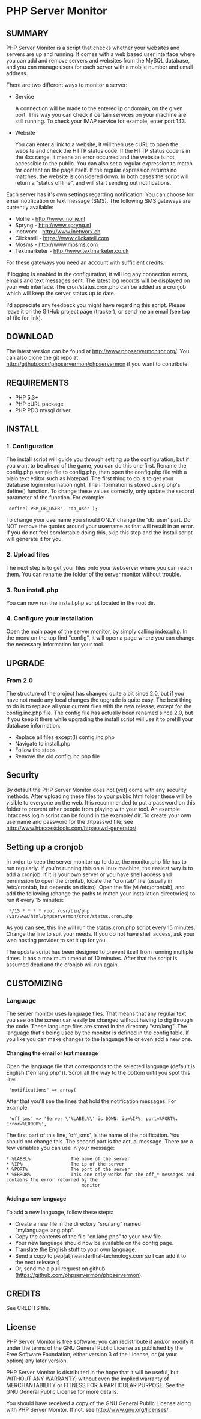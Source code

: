 # PHP Server Monitor

## SUMMARY

PHP Server Monitor is a script that checks whether your websites and servers are up and running.
It comes with a web based user interface where you can add and remove servers and websites from the MySQL database,
and you can manage users for each server with a mobile number and email address.

There are two different ways to monitor a server:

* Service

  A connection will be made to the entered ip or domain, on the given port.
  This way you can check if certain services on your machine are still running.
  To check your IMAP service for example, enter port 143.

* Website

  You can enter a link to a website, it will then use cURL to open the website and check the HTTP status code.
  If the HTTP status code is in the 4xx range, it means an error occurred and the website is not accessible to the public.
  You can also set a regular expression to match for content on the page itself.
  If the regular expression returns no matches, the website is considered down.
  In both cases the script will return a "status offline", and will start sending out notifications.

Each server has it's own settings regarding notification.
You can choose for email notification or text message (SMS).
The following SMS gateways are currently available:

* Mollie - <http://www.mollie.nl>
* Spryng - <http://www.spryng.nl>
* Inetworx - <http://www.inetworx.ch>
* Clickatell - <https://www.clickatell.com>
* Mosms - <http://www.mosms.com>
* Textmarketer - <http://www.textmarketer.co.uk>

For these gateways you need an account with sufficient credits.

If logging is enabled in the configuration, it will log any connection errors, emails and text messages sent.
The latest log records will be displayed on your web interface.
The cron/status.cron.php can be added as a cronjob which will keep the server status up to date.

I'd appreciate any feedback you might have regarding this script. Please leave it on the GitHub
project page (tracker), or send me an email (see top of file for link).


## DOWNLOAD

The latest version can be found at <http://www.phpservermonitor.org/>.
You can also clone the git repo at <http://github.com/phpservermon/phpservermon> if you want to contribute.


## REQUIREMENTS

 * PHP 5.3+
 * PHP cURL package
 * PHP PDO mysql driver


## INSTALL

### 1. Configuration

The install script will guide you through setting up the configuration, but if you want to be ahead of the game, you can do this one first.
Rename the config.php.sample file to config.php, then open the config.php file with a plain text editor such as Notepad.
The first thing to do is to get your database login information right.
The information is stored using php's define() function.
To change these values correctly, only update the second parameter of the function.
For example:

     define('PSM_DB_USER', 'db_user');

To change your username you should ONLY change the 'db\_user' part.
Do NOT remove the quotes around your username as that will result in an error.
If you do not feel comfortable doing this, skip this step and the install script will generate it for you.

### 2. Upload files

The next step is to get your files onto your webserver where you can reach them.
You can rename the folder of the server monitor without trouble.

### 3. Run install.php

You can now run the install.php script located in the root dir.

### 4. Configure your installation

Open the main page of the server monitor, by simply calling index.php. In the menu on the top find "config",
it will open a page where you can change the necessary information for your tool.


## UPGRADE

### From 2.0

The structure of the project has changed quite a bit since 2.0, but if you have not made any local changes the upgrade is quite easy.
The best thing to do is to replace all your current files with the new release, except for the config.inc.php file.
The config file has actually been renamed since 2.0, but if you keep it there while upgrading the install script will use it to prefill your database information.

 * Replace all files except(!) config.inc.php
 * Navigate to install.php
 * Follow the steps
 * Remove the old config.inc.php file


## Security

By default the PHP Server Monitor does not (yet) come with any security methods. After uploading these files to
your public html folder these will be visible to everyone on the web. It is recommended to put a password
on this folder to prevent other people from playing with your tool. An example .htaccess login script can
be found in the example/ dir. To create your own username and password for the .htpasswd file, see
<http://www.htaccesstools.com/htpasswd-generator/>


## Setting up a cronjob

In order to keep the server monitor up to date, the monitor.php file has to run regularly.
If you're running this on a linux machine, the easiest way is to add a cronjob.
If it is your own server or you have shell access and permission to open the crontab, locate the "crontab" file
(usually in /etc/crontab, but depends on distro). Open the file (vi /etc/crontab), and add the following
(change the paths to match your installation directories) to run it every 15 minutes:

     */15 * * * * root /usr/bin/php /var/www/html/phpservermon/cron/status.cron.php

As you can see, this line will run the status.cron.php script every 15 minutes. Change the line to suit your needs.
If you do not have shell access, ask your web hosting provider to set it up for you.

The update script has been designed to prevent itself from running multiple times. It has a maximum timeout of 10 minutes.
After that the script is assumed dead and the cronjob will run again.


## CUSTOMIZING

### Language

The server monitor uses language files. That means that any regular text you see on the screen can easily be
changed without having to dig through the code. These language files are stored in the directory "src/lang".
The language that's being used by the monitor is defined in the config table. If you like
you can make changes to the language file or even add a new one.

#### Changing the email or text message

Open the language file that corresponds to the selected language
(default is English ("en.lang.php")). Scroll all the way to the bottom until you spot this line:

     'notifications' => array(

After that you'll see the lines that hold the notification messages. For example:

     'off_sms' => 'Server \'%LABEL%\' is DOWN: ip=%IP%, port=%PORT%. Error=%ERROR%',

The first part of this line, 'off_sms', is the name of the notification. You should not change this.
The second part is the actual message. There are a few variables you can use in your message:

    * %LABEL%				The name of the server
    * %IP%					The ip of the server
    * %PORT%				The port of the server
    * %ERROR%				This one only works for the off_* messages and contains the error returned by the
								monitor

#### Adding a new language

   To add a new language, follow these steps:

   * Create a new file in the directory "src/lang" named "mylanguage.lang.php".
   * Copy the contents of the file "en.lang.php" to your new file.
   * Your new language should now be available on the config page.
   * Translate the English stuff to your own language.
   * Send a copy to pep[at]neanderthal-technology.com so I can add it to the next release :)
   * Or, send me a pull request on github (https://github.com/phpservermon/phpservermon).

## CREDITS

See CREDITS file.

## License

 PHP Server Monitor is free software: you can redistribute it and/or modify
 it under the terms of the GNU General Public License as published by
 the Free Software Foundation, either version 3 of the License, or
 (at your option) any later version.

 PHP Server Monitor is distributed in the hope that it will be useful,
 but WITHOUT ANY WARRANTY; without even the implied warranty of
 MERCHANTABILITY or FITNESS FOR A PARTICULAR PURPOSE.  See the
 GNU General Public License for more details.

 You should have received a copy of the GNU General Public License
 along with PHP Server Monitor.  If not, see <http://www.gnu.org/licenses/>.